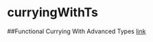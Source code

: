 # curryingWithTs
##Functional Currying With Advanced Types [link](https://www.freecodecamp.org/news/typescript-curry-ramda-types-f747e99744ab/)
